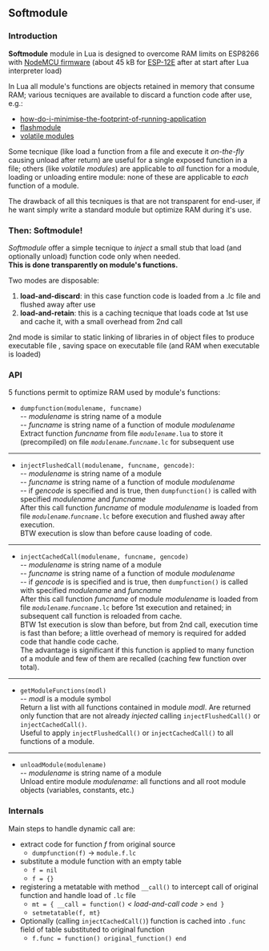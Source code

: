## Softmodule


### Introduction

**Softmodule** module in Lua is designed to overcome RAM limits on ESP8266 with [NodeMCU firmware](https://nodemcu.readthedocs.io/en/master/en/build/) (about 45 kB for [ESP-12E](http://www.esp8266.com/wiki/doku.php?id=esp8266-module-family#esp-12) after at start after Lua interpreter load)

In Lua all module's functions are objects retained in memory that consume RAM; various tecniques are available to discard a function code after use, e.g.:

  * [how-do-i-minimise-the-footprint-of-running-application](https://nodemcu.readthedocs.io/en/dev/en/lua-developer-faq/#how-do-i-minimise-the-footprint-of-running-application)
  * [flashmodule](http://www.esp8266.com/viewtopic.php?f=19&t=1940)
  * [volatile modules](http://www.esp8266.com/viewtopic.php?f=24&t=3311&start=10)

Some tecnique (like load a function from a file and execute it *on-the-fly* causing unload after return) are useful for a single exposed function in a file;
others (like *volatile modules*) are applicable to *all* function for a module, loading or unloading entire module:
none of these are applicable to *each* function of a module.

The drawback of all this tecniques is that are not transparent for end-user, if he want simply write a standard module but optimize RAM during it's use.


### Then: **Softmodule**!

*Softmodule* offer a simple tecnique to *inject* a small stub that load (and optionally unload) function code only when needed.  
**This is done transparently on module's functions.**  

Two modes are disposable:

  1. **load-and-discard**: in this case function code is loaded from a .lc file and flushed away after use  
  2. **load-and-retain**: this is a caching tecnique that loads code at 1st use and cache it, with a small overhead from 2nd call

2nd mode is similar to static linking of libraries in  of object files to produce executable file , saving space on executable file (and RAM when executable is loaded)


### API

5 functions permit to optimize RAM used by module's functions:

  * `dumpfunction(modulename, funcname)`  
  -- *modulename* is string name of a module  
  -- *funcname* is string name of a function of module *modulename*  
Extract function *funcname* from file *`modulename`*`.lua` to store it (precompiled) on file *`modulename`*.*`funcname`*`.lc` for subsequent use
  ---
  * `injectFlushedCall(modulename, funcname, gencode)`:  
  -- *modulename* is string name of a module  
  -- *funcname* is string name of a function of module *modulename*  
  -- if *gencode* is specified and is true, then `dumpfunction()` is called with specified *modulename* and *funcname*  
After this call function *funcname* of module *modulename* is loaded from file *`modulename`*.*`funcname`*`.lc` before execution and flushed away after execution.  
BTW execution is slow than before cause loading of code.
  ---
  * `injectCachedCall(modulename, funcname, gencode)`  
  -- *modulename* is string name of a module  
  -- *funcname* is string name of a function of module *modulename*  
  -- if *gencode* is is specified and is true, then `dumpfunction()` is called with specified *modulename* and *funcname*  
After this call function *funcname* of module *modulename* is loaded from file *`modulename`*.*`funcname`*`.lc` before 1st execution and retained; in subsequent call function is reloaded from cache.  
BTW 1st execution is slow than before, but from 2nd call, execution time is fast than before; a little overhead of memory is required for added code that handle code cache.  
The advantage is significant if this function is applied to many function of a module and few of them are recalled (caching few function over total).
  ---
  * `getModuleFunctions(modl)`  
  -- *modl* is a module symbol  
Return a list with all functions contained in module *modl*. Are returned only function that are not already *injected* calling `injectFlushedCall()` or `injectCachedCall()`.  
Useful to apply `injectFlushedCall()` or `injectCachedCall()` to all functions of a module.
  ---
  * `unloadModule(modulename)`  
  -- *modulename* is string name of a module  
Unload entire module *modulename*: all functions and all root module objects (variables, constants, etc.) 


### Internals

Main steps to handle dynamic call are:  

  * extract code for function *f* from original source  
    * `dumpfunction(f)` -> `module.f.lc`
  * substitute a module function with an empty table  
    * `f = nil`
    * `f = {}`
  * registering a metatable with method `__call()` to intercept call of original function and handle load of `.lc` file
    * `mt = { __call = function()` *< load-and-call code >* `end }`
    * `setmetatable(f, mt}`
  * Optionally (calling `injectCachedCall()`) function is cached into `.func` field of table substituted to original function  
    * `f.func = function() original_function() end`
